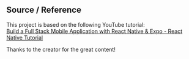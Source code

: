 ## Source / Reference

This project is based on the following YouTube tutorial:  
[Build a Full Stack Mobile Application with React Native & Expo - React Native Tutorial](https://www.youtube.com/watch?v=vk13GJi4Vd0)

Thanks to the creator for the great content!
